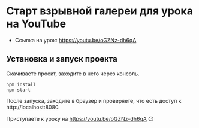 # Старт взрывной галереи для урока на YouTube

* Ссылка на урок: https://youtu.be/oGZNz-dh6qA

## Установка и запуск проекта

Скачиваете проект, заходите в него через консоль.

```
npm install
npm start
```

После запуска, заходите в браузер и проверяете, что есть доступ к http://localhost:8080.

Приступаете к уроку на https://youtu.be/oGZNz-dh6qA 😉

